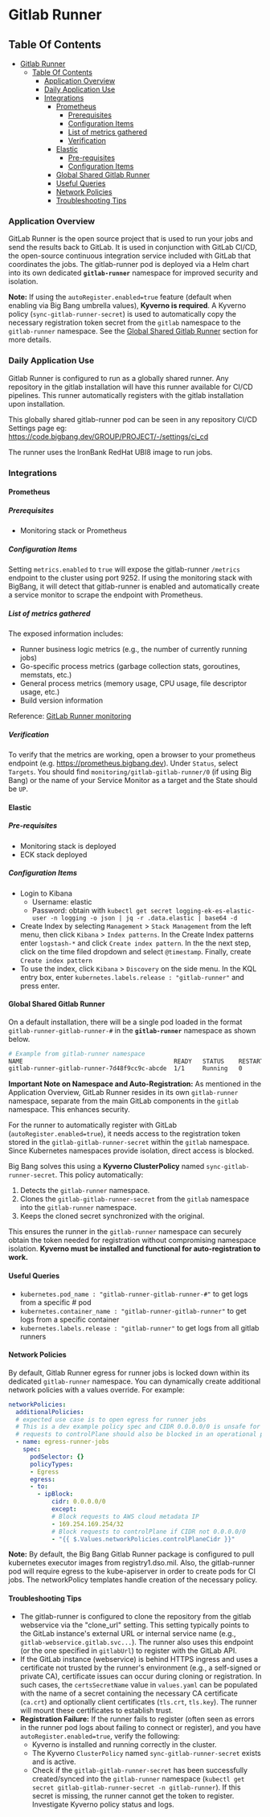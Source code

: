 # Gitlab Runner

## Table Of Contents

- [Gitlab Runner](#gitlab-runner)
  - [Table Of Contents](#table-of-contents)
    - [Application Overview](#application-overview)
    - [Daily Application Use](#daily-application-use)
    - [Integrations](#integrations)
      - [Prometheus](#prometheus)
        - [Prerequisites](#prerequisites)
        - [Configuration Items](#configuration-items)
        - [List of metrics gathered](#list-of-metrics-gathered)
        - [Verification](#verification)
      - [Elastic](#elastic)
        - [Pre-requisites](#pre-requisites)
        - [Configuration Items](#configuration-items-1)
      - [Global Shared Gitlab Runner](#global-shared-gitlab-runner)
      - [Useful Queries](#useful-queries)
      - [Network Policies](#network-policies)
      - [Troubleshooting Tips](#troubleshooting-tips)

### Application Overview

GitLab Runner is the open source project that is used to run your jobs and send the results back to GitLab. It is used in conjunction with GitLab CI/CD, the open-source continuous integration service included with GitLab that coordinates the jobs.
The gitlab-runner pod is deployed via a Helm chart into its own dedicated **`gitlab-runner`** namespace for improved security and isolation.

**Note:** If using the `autoRegister.enabled=true` feature (default when enabling via Big Bang umbrella values), **Kyverno is required**. A Kyverno policy (`sync-gitlab-runner-secret`) is used to automatically copy the necessary registration token secret from the `gitlab` namespace to the `gitlab-runner` namespace. See the [Global Shared Gitlab Runner](#global-shared-gitlab-runner) section for more details.

### Daily Application Use

Gitlab Runner is configured to run as a globally shared runner.  Any repository in the gitlab installation will have this runner available for CI/CD pipelines. This runner automatically registers with the gitlab installation upon installation.

This globally shared gitlab-runner pod can be seen in any repository CI/CD Settings page eg:
<https://code.bigbang.dev/GROUP/PROJECT/-/settings/ci_cd>

The runner uses the IronBank RedHat UBI8 image to run jobs.

### Integrations

#### Prometheus

##### Prerequisites

- Monitoring stack or Prometheus

##### Configuration Items

Setting `metrics.enabled` to `true` will expose the gitlab-runner `/metrics` endpoint to the cluster using port 9252.
If using the monitoring stack with BigBang, it will detect that gitlab-runner is enabled and automatically create a service monitor to scrape the endpoint with Prometheus.

##### List of metrics gathered

The exposed information includes:

- Runner business logic metrics (e.g., the number of currently running jobs)
- Go-specific process metrics (garbage collection stats, goroutines, memstats, etc.)
- General process metrics (memory usage, CPU usage, file descriptor usage, etc.)
- Build version information

Reference: [GitLab Runner monitoring](https://docs.gitlab.com/runner/monitoring/)

##### Verification

To verify that the metrics are working, open a browser to your prometheus endpoint (e.g. <https://prometheus.bigbang.dev>).  Under `Status`, select `Targets`.  You should find `monitoring/gitlab-gitlab-runner/0` (if using Big Bang) or the name of your Service Monitor as a target and the State should be `UP`.

#### Elastic

##### Pre-requisites

- Monitoring stack is deployed
- ECK stack deployed

##### Configuration Items

- Login to Kibana
  - Username: elastic
  - Password: obtain with `kubectl get secret logging-ek-es-elastic-user -n logging -o json | jq -r .data.elastic | base64 -d`
- Create Index by selecting `Management` > `Stack Management` from the left menu, then click `Kibana` > `Index patterns`.  In the Create Index patterns enter `logstash-*` and click `Create index pattern`.  In the the next step, click on the time filed dropdown and select `@timestamp`.  Finally, create `Create index pattern`
- To use the index, click `Kibana` > `Discovery` on the side menu.  In the KQL entry box, enter `kubernetes.labels.release : "gitlab-runner"` and press enter.

#### Global Shared Gitlab Runner

On a default installation, there will be a single pod loaded in the format `gitlab-runner-gitlab-runner-#` in the **`gitlab-runner`** namespace as shown below.

```bash
# Example from gitlab-runner namespace
NAME                                          READY   STATUS    RESTARTS   AGE
gitlab-runner-gitlab-runner-7d48f9cc9c-abcde  1/1     Running   0          42m
```

**Important Note on Namespace and Auto-Registration:**
As mentioned in the Application Overview, GitLab Runner resides in its own `gitlab-runner` namespace, separate from the main GitLab components in the `gitlab` namespace. This enhances security.

For the runner to automatically register with GitLab (`autoRegister.enabled=true`), it needs access to the registration token stored in the `gitlab-gitlab-runner-secret` within the `gitlab` namespace. Since Kubernetes namespaces provide isolation, direct access is blocked.

Big Bang solves this using a **Kyverno ClusterPolicy** named `sync-gitlab-runner-secret`. This policy automatically:

1. Detects the `gitlab-runner` namespace.
2. Clones the `gitlab-gitlab-runner-secret` from the `gitlab` namespace into the `gitlab-runner` namespace.
3. Keeps the cloned secret synchronized with the original.

This ensures the runner in the `gitlab-runner` namespace can securely obtain the token needed for registration without compromising namespace isolation. **Kyverno must be installed and functional for auto-registration to work.**

#### Useful Queries

- `kubernetes.pod_name : "gitlab-runner-gitlab-runner-#"` to get logs from a specific # pod
- `kubernetes.container_name : "gitlab-runner-gitlab-runner"` to get logs from a specific container
- `kubernetes.labels.release : "gitlab-runner"` to get logs from all gitlab runners

#### Network Policies

By default, Gitlab Runner egress for runner jobs is locked down within its dedicated `gitlab-runner` namespace. You can dynamically create additional network policies with a values override. For example:

```yaml
networkPolicies:
  additionalPolicies:
  # expected use case is to open egress for runner jobs
  # This is a dev example policy spec and CIDR 0.0.0.0/0 is unsafe for operational environments
  # requests to controlPlane should also be blocked in an operational policy
  - name: egress-runner-jobs
    spec: 
      podSelector: {}
      policyTypes:
      - Egress
      egress:
      - to:
        - ipBlock:
            cidr: 0.0.0.0/0
            except:
            # Block requests to AWS cloud metadata IP
            - 169.254.169.254/32
            # Block requests to controlPlane if CIDR not 0.0.0.0/0
            - "{{ $.Values.networkPolicies.controlPlaneCidr }}"
```

**Note:** By default, the Big Bang Gitlab Runner package is configured to pull kubernetes executor images from registry1.dso.mil. Also, the gitlab-runner pod will require egress to the kube-apiserver in order to create pods for CI jobs. The networkPolicy templates handle creation of the necessary policy.

#### Troubleshooting Tips

- The gitlab-runner is configured to clone the repository from the gitlab webservice via the "clone_url" setting. This setting typically points to the GitLab instance's external URL or internal service name (e.g., `gitlab-webservice.gitlab.svc...`). The runner also uses this endpoint (or the one specified in `gitlabUrl`) to register with the GitLab API.
- If the GitLab instance (webservice) is behind HTTPS ingress and uses a certificate not trusted by the runner's environment (e.g., a self-signed or private CA), certificate issues can occur during cloning or registration. In such cases, the `certsSecretName` value in `values.yaml` can be populated with the name of a secret containing the necessary CA certificate (`ca.crt`) and optionally client certificates (`tls.crt`, `tls.key`). The runner will mount these certificates to establish trust.
- **Registration Failure:** If the runner fails to register (often seen as errors in the runner pod logs about failing to connect or register), and you have `autoRegister.enabled=true`, verify the following:
  - Kyverno is installed and running correctly in the cluster.
  - The Kyverno `ClusterPolicy` named `sync-gitlab-runner-secret` exists and is active.
  - Check if the `gitlab-gitlab-runner-secret` has been successfully created/synced into the `gitlab-runner` namespace (`kubectl get secret gitlab-gitlab-runner-secret -n gitlab-runner`). If this secret is missing, the runner cannot get the token to register. Investigate Kyverno policy status and logs.
